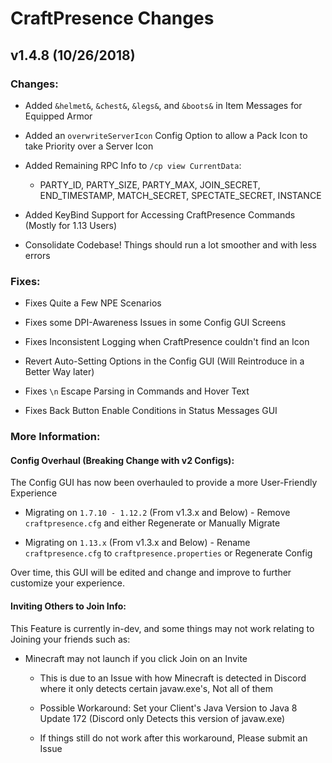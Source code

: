 # CraftPresence Changes

## v1.4.8 (10/26/2018)

### Changes:

* Added `&helmet&`, `&chest&`, `&legs&`, and `&boots&` in Item Messages for Equipped Armor

* Added an `overwriteServerIcon` Config Option to allow a Pack Icon to take Priority over a Server Icon

* Added Remaining RPC Info to `/cp view CurrentData`:

  * PARTY_ID, PARTY_SIZE, PARTY_MAX, JOIN_SECRET, END_TIMESTAMP, MATCH_SECRET, SPECTATE_SECRET, INSTANCE

* Added KeyBind Support for Accessing CraftPresence Commands (Mostly for 1.13 Users)

* Consolidate Codebase! Things should run a lot smoother and with less errors

### Fixes:

* Fixes Quite a Few NPE Scenarios

* Fixes some DPI-Awareness Issues in some Config GUI Screens

* Fixes Inconsistent Logging when CraftPresence couldn't find an Icon

* Revert Auto-Setting Options in the Config GUI (Will Reintroduce in a Better Way later)

* Fixes `\n` Escape Parsing in Commands and Hover Text

* Fixes Back Button Enable Conditions in Status Messages GUI

### More Information:

#### Config Overhaul (Breaking Change with v2 Configs):

The Config GUI has now been overhauled to provide a more User-Friendly Experience

* Migrating on `1.7.10 - 1.12.2` (From v1.3.x and Below) - Remove `craftpresence.cfg` and either Regenerate or Manually Migrate

* Migrating on `1.13.x` (From v1.3.x and Below) - Rename `craftpresence.cfg` to `craftpresence.properties` or Regenerate Config

Over time, this GUI will be edited and change and improve to further customize your experience.

#### Inviting Others to Join Info:

This Feature is currently in-dev, and some things may not work relating to Joining your friends such as:

* Minecraft may not launch if you click Join on an Invite

    * This is due to an Issue with how Minecraft is detected in Discord where it only detects certain javaw.exe's, Not all of them

    * Possible Workaround: Set your Client's Java Version to Java 8 Update 172 (Discord only Detects this version of javaw.exe)

    * If things still do not work after this workaround, Please submit an Issue
